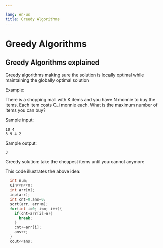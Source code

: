 ```yaml
---

lang: en-us
title: Greedy Algorithms
---
```


# Greedy Algorithms

## Greedy Algorithms explained

Greedy algorithms making sure the solution is locally optimal while maintaining the globally optimal solution

Example:

There is a shopping mall with K items and you have N monnie to buy the items. Each item costs C_i monnie each. What is the maximum number of items you can buy?

Sample input:

    10 4
    3 9 4 2

Sample output:

    3

Greedy solution: take the cheapest items until you cannot anymore

This code illustrates the above idea:

```cpp
  int n,m;
  cin>>n>>m;
  int arr[m];
  inp(arr);
  int cnt=0,ans=0;
  sort(arr, arr+m);
  for(int i=0; i<m; i++){
    if(cnt+arr[i]>n){
      break;
    }
    cnt+=arr[i];
    ans++;
  }
  cout<<ans;
```
